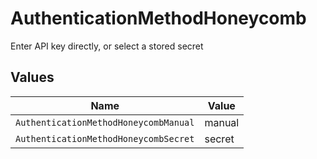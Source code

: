 # AuthenticationMethodHoneycomb

Enter API key directly, or select a stored secret


## Values

| Name                                  | Value                                 |
| ------------------------------------- | ------------------------------------- |
| `AuthenticationMethodHoneycombManual` | manual                                |
| `AuthenticationMethodHoneycombSecret` | secret                                |